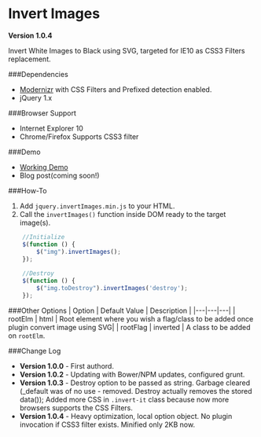 Invert Images
===========

**Version 1.0.4**

Invert White Images to Black using SVG, targeted for IE10 as CSS3 Filters replacement.

###Dependencies
 - [Modernizr](http://modernizr.com/download/#-inlinesvg-svg-shiv-cssclasses-prefixes-css_filters) with CSS Filters and Prefixed  detection enabled.
 - jQuery 1.x

###Browser Support
- Internet Explorer 10
- Chrome/Firefox Supports CSS3 filter


###Demo
 - [Working Demo](http://shekhardesigner.github.io/InvertImages/)
 - Blog post(coming soon!)

###How-To
  1. Add `jquery.invertImages.min.js` to your HTML.
  2. Call the `invertImages()` function inside DOM ready to the target image(s).

```javascript
	//Initialize
	$(function () {
	    $("img").invertImages();
	});
	
	//Destroy
	$(function () {
	    $("img.toDestroy").invertImages('destroy');
	});
```

###Other Options
| Option | Default Value | Description | 
|---|---|---|
| rootElm | html | Root element where you wish a flag/class to be added once plugin convert image using SVG|
| rootFlag | inverted | A class to be added on `rootElm`.


###Change Log
  - **Version 1.0.0** - First authord.
  - **Version 1.0.2** - Updating with Bower/NPM updates, configured grunt.
  - **Version 1.0.3** - Destroy option to be passed as string. Garbage cleared (_default was of no use - removed. Destroy actually removes the stored data()); Added more CSS in `.invert-it` class because now more browsers supports the CSS Filters.
  - **Version 1.0.4**	 - Heavy optimization, local option object. No plugin invocation if CSS3 filter exists. Minified only 2KB now.
